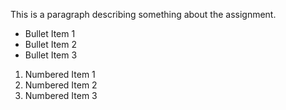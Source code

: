 This is a paragraph describing something about the assignment.

- Bullet Item 1
- Bullet Item 2
- Bullet Item 3
1. Numbered Item 1
2. Numbered Item 2
3. Numbered Item 3